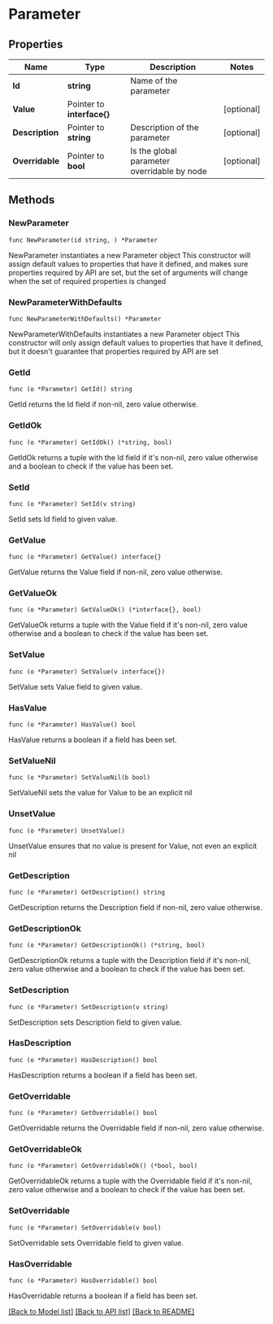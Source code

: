 # Parameter

## Properties

Name | Type | Description | Notes
------------ | ------------- | ------------- | -------------
**Id** | **string** | Name of the parameter | 
**Value** | Pointer to **interface{}** |  | [optional] 
**Description** | Pointer to **string** | Description of the parameter | [optional] 
**Overridable** | Pointer to **bool** | Is the global parameter overridable by node | [optional] 

## Methods

### NewParameter

`func NewParameter(id string, ) *Parameter`

NewParameter instantiates a new Parameter object
This constructor will assign default values to properties that have it defined,
and makes sure properties required by API are set, but the set of arguments
will change when the set of required properties is changed

### NewParameterWithDefaults

`func NewParameterWithDefaults() *Parameter`

NewParameterWithDefaults instantiates a new Parameter object
This constructor will only assign default values to properties that have it defined,
but it doesn't guarantee that properties required by API are set

### GetId

`func (o *Parameter) GetId() string`

GetId returns the Id field if non-nil, zero value otherwise.

### GetIdOk

`func (o *Parameter) GetIdOk() (*string, bool)`

GetIdOk returns a tuple with the Id field if it's non-nil, zero value otherwise
and a boolean to check if the value has been set.

### SetId

`func (o *Parameter) SetId(v string)`

SetId sets Id field to given value.


### GetValue

`func (o *Parameter) GetValue() interface{}`

GetValue returns the Value field if non-nil, zero value otherwise.

### GetValueOk

`func (o *Parameter) GetValueOk() (*interface{}, bool)`

GetValueOk returns a tuple with the Value field if it's non-nil, zero value otherwise
and a boolean to check if the value has been set.

### SetValue

`func (o *Parameter) SetValue(v interface{})`

SetValue sets Value field to given value.

### HasValue

`func (o *Parameter) HasValue() bool`

HasValue returns a boolean if a field has been set.

### SetValueNil

`func (o *Parameter) SetValueNil(b bool)`

 SetValueNil sets the value for Value to be an explicit nil

### UnsetValue
`func (o *Parameter) UnsetValue()`

UnsetValue ensures that no value is present for Value, not even an explicit nil
### GetDescription

`func (o *Parameter) GetDescription() string`

GetDescription returns the Description field if non-nil, zero value otherwise.

### GetDescriptionOk

`func (o *Parameter) GetDescriptionOk() (*string, bool)`

GetDescriptionOk returns a tuple with the Description field if it's non-nil, zero value otherwise
and a boolean to check if the value has been set.

### SetDescription

`func (o *Parameter) SetDescription(v string)`

SetDescription sets Description field to given value.

### HasDescription

`func (o *Parameter) HasDescription() bool`

HasDescription returns a boolean if a field has been set.

### GetOverridable

`func (o *Parameter) GetOverridable() bool`

GetOverridable returns the Overridable field if non-nil, zero value otherwise.

### GetOverridableOk

`func (o *Parameter) GetOverridableOk() (*bool, bool)`

GetOverridableOk returns a tuple with the Overridable field if it's non-nil, zero value otherwise
and a boolean to check if the value has been set.

### SetOverridable

`func (o *Parameter) SetOverridable(v bool)`

SetOverridable sets Overridable field to given value.

### HasOverridable

`func (o *Parameter) HasOverridable() bool`

HasOverridable returns a boolean if a field has been set.


[[Back to Model list]](../README.md#documentation-for-models) [[Back to API list]](../README.md#documentation-for-api-endpoints) [[Back to README]](../README.md)


